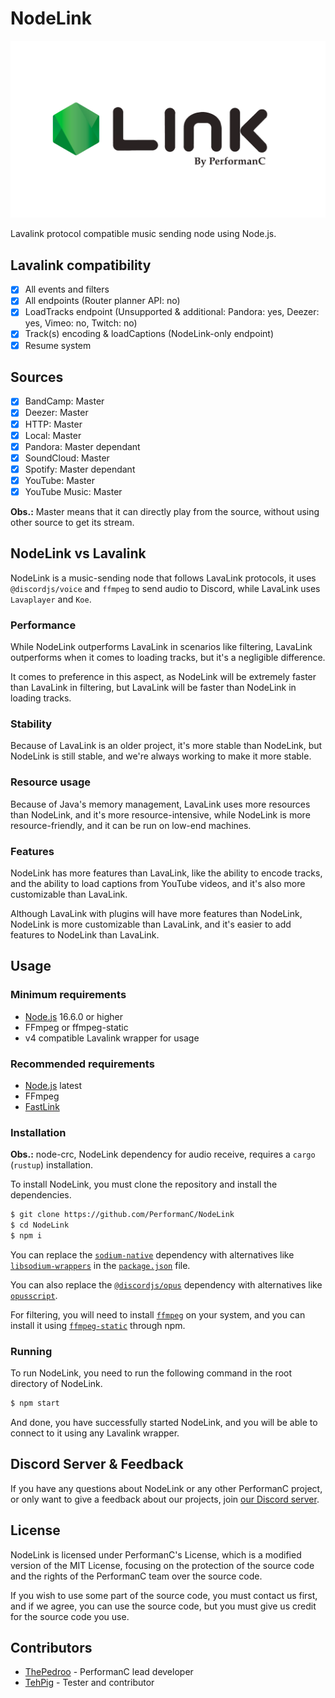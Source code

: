 # NodeLink

![NodeLink logo](images/Nodelink.png "NodeLink")

Lavalink protocol compatible music sending node using Node.js.

## Lavalink compatibility

- [x] All events and filters
- [x] All endpoints (Router planner API: no)
- [x] LoadTracks endpoint (Unsupported & additional: Pandora: yes, Deezer: yes, Vimeo: no, Twitch: no)
- [x] Track(s) encoding & loadCaptions (NodeLink-only endpoint)
- [x] Resume system

## Sources

- [x] BandCamp: Master
- [x] Deezer: Master
- [x] HTTP: Master
- [x] Local: Master
- [x] Pandora: Master dependant
- [x] SoundCloud: Master
- [x] Spotify: Master dependant
- [x] YouTube: Master
- [x] YouTube Music: Master

**Obs.:** Master means that it can directly play from the source, without using other source to get its stream.

## NodeLink vs Lavalink

NodeLink is a music-sending node that follows LavaLink protocols, it uses `@discordjs/voice` and `ffmpeg` to send audio to Discord, while LavaLink uses `Lavaplayer` and `Koe`.

### Performance

While NodeLink outperforms LavaLink in scenarios like filtering, LavaLink outperforms when it comes to loading tracks, but it's a negligible difference.

It comes to preference in this aspect, as NodeLink will be extremely faster than LavaLink in filtering, but LavaLink will be faster than NodeLink in loading tracks.

### Stability

Because of LavaLink is an older project, it's more stable than NodeLink, but NodeLink is still stable, and we're always working to make it more stable.

### Resource usage

Because of Java's memory management, LavaLink uses more resources than NodeLink, and it's more resource-intensive, while NodeLink is more resource-friendly, and it can be run on low-end machines.

### Features

NodeLink has more features than LavaLink, like the ability to encode tracks, and the ability to load captions from YouTube videos, and it's also more customizable than LavaLink.

Although LavaLink with plugins will have more features than NodeLink, NodeLink is more customizable than LavaLink, and it's easier to add features to NodeLink than LavaLink.

## Usage

### Minimum requirements

- [Node.js](https://nodejs.org) 16.6.0 or higher
- FFmpeg or ffmpeg-static
- v4 compatible Lavalink wrapper for usage

### Recommended requirements

- [Node.js](https://nodejs.org) latest
- FFmpeg
- [FastLink](https://github.com/PerformanC/FastLink)

### Installation

**Obs.:** node-crc, NodeLink dependency for audio receive, requires a `cargo` (`rustup`) installation.

To install NodeLink, you must clone the repository and install the dependencies.

```bash
$ git clone https://github.com/PerformanC/NodeLink
$ cd NodeLink
$ npm i
```

You can replace the [`sodium-native`](https://npmjs.com/package/sodium-native) dependency with alternatives like [`libsodium-wrappers`](https://npmjs.com/package/libsodium-wrappers) in the [`package.json`](package.json) file.

You can also replace the [`@discordjs/opus`](https://npmjs.com/package/@discordjs/opus) dependency with alternatives like [`opusscript`](https://npmjs.com/package/opusscript).

For filtering, you will need to install [`ffmpeg`](https://ffmpeg.org/) on your system, and you can install it using [`ffmpeg-static`](https://npmjs.com/package/ffmpeg-static) through npm.

### Running

To run NodeLink, you need to run the following command in the root directory of NodeLink.

```bash
$ npm start
```

And done, you have successfully started NodeLink, and you will be able to connect to it using any Lavalink wrapper.

## Discord Server & Feedback

If you have any questions about NodeLink or any other PerformanC project, or only want to give a feedback about our projects, join [our Discord server](https://discord.gg/uPveNfTuCJ).

## License

NodeLink is licensed under PerformanC's License, which is a modified version of the MIT License, focusing on the protection of the source code and the rights of the PerformanC team over the source code.

If you wish to use some part of the source code, you must contact us first, and if we agree, you can use the source code, but you must give us credit for the source code you use.

## Contributors

* [ThePedroo](https://github.com/ThePedroo) - PerformanC lead developer
* [TehPig](https://github.com/TehPig) - Tester and contributor
